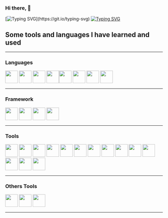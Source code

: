 ### Hi there, 👋


[![Typing SVG](https://readme-typing-svg.demolab.com?font=Fira+Code&size=10&duration=1&pause=10&color=04F736&multiline=true&random=false&width=1000&height=180&lines=..%2F%24%24%24%24%24%24..%2F%24%24%24%24%24%24.%2F%24%24%24%24%24%24%24%24.%2F%24%24...%2F%24%24.%2F%24%24...%2F%24%24.%2F%24%24%24%24%24%24%24.;.%2F%24%24__..%24%24%7C_..%24%24_%2F%7C__..%24%24__%2F%7C.%24%24..%7C.%24%24%7C.%24%24..%7C.%24%24%7C.%24%24__.+%24%24;%7C.%24%24.%5C__%2F...%7C.%24%24.....%7C.%24%24...%7C.%24%24..%7C.%24%24%7C.%24%24..%7C.%24%24%7C.%24%24..%5C.%24%24;%7C.%24%24.%2F%24%24%24%24..%7C.%24%24.....%7C.%24%24...%7C.%24%24%24%24%24%24%24%24%7C.%24%24..%7C.%24%24%7C.%24%24%24%24%24%24%24.;%7C.%24%24%7C_..%24%24..%7C.%24%24.....%7C.%24%24...%7C.%24%24__..%24%24%7C.%24%24..%7C.%24%24%7C.%24%24__..%24%24;%7C.%24%24..%5C.%24%24..%7C.%24%24.....%7C.%24%24...%7C.%24%24..%7C.%24%24%7C.%24%24..%7C.%24%24%7C.%24%24..%5C.%24%24;%7C..%24%24%24%24%24%24%2F.%2F%24%24%24%24%24%24...%7C.%24%24...%7C.%24%24..%7C.%24%24%7C..%24%24%24%24%24%24%2F%7C.%24%24%24%24%24%24%24%2F;.%5C______%2F.%7C______%2F...%7C__%2F...%7C__%2F..%7C__%2F.%5C______%2F.%7C_______%2F+;__________________________________________________________;__________________________________________________________)](https://git.io/typing-svg)
[![Typing SVG](https://readme-typing-svg.demolab.com?font=Fira+Code&pause=2000&color=04F736&random=false&width=435&lines=Hi%2C+It's+Marc+Frontend+developer;I+also+like+the+Backend)](https://git.io/typing-svg)


## Some tools and languages I have learned and used
______________________________________
### Languages

<img width="40px" src="https://cdn.jsdelivr.net/gh/devicons/devicon@latest/icons/javascript/javascript-original.svg" />          <img width="40px" src="https://cdn.jsdelivr.net/gh/devicons/devicon@latest/icons/php/php-original.svg" />          <img width="40px" src="https://cdn.jsdelivr.net/gh/devicons/devicon@latest/icons/python/python-original.svg" />          <img width="40px" src="https://cdn.jsdelivr.net/gh/devicons/devicon@latest/icons/java/java-original-wordmark.svg" /><img width="40px" src="https://cdn.jsdelivr.net/gh/devicons/devicon@latest/icons/html5/html5-original-wordmark.svg" />          <img width="40px" src="https://cdn.jsdelivr.net/gh/devicons/devicon@latest/icons/css3/css3-original-wordmark.svg" />          <img width="40px" src="https://cdn.jsdelivr.net/gh/devicons/devicon@latest/icons/mysql/mysql-original-wordmark.svg" />          <img width="40px" src="https://cdn.jsdelivr.net/gh/devicons/devicon@latest/icons/git/git-original.svg" />

_______________________________________
### Framework

<img width="40px" src="https://cdn.jsdelivr.net/gh/devicons/devicon@latest/icons/bootstrap/bootstrap-original-wordmark.svg" />          <img width="40px" src="https://cdn.jsdelivr.net/gh/devicons/devicon@latest/icons/vuejs/vuejs-original-wordmark.svg" />          <img width="40px" src="https://cdn.jsdelivr.net/gh/devicons/devicon@latest/icons/laravel/laravel-original-wordmark.svg" />          <img width="40px" src="https://cdn.jsdelivr.net/gh/devicons/devicon@latest/icons/spring/spring-original-wordmark.svg" />

_______________________________________
### Tools

<img width="40px" src="https://cdn.jsdelivr.net/gh/devicons/devicon@latest/icons/webstorm/webstorm-original.svg" />          <img width="40px" src="https://cdn.jsdelivr.net/gh/devicons/devicon@latest/icons/phpstorm/phpstorm-original.svg" />          <img  width="40px" src="https://cdn.jsdelivr.net/gh/devicons/devicon@latest/icons/vscode/vscode-original-wordmark.svg" />          <img width="40px" src="https://cdn.jsdelivr.net/gh/devicons/devicon@latest/icons/postman/postman-original.svg" />          <img width="40px" src="https://cdn.jsdelivr.net/gh/devicons/devicon@latest/icons/insomnia/insomnia-original.svg" />          <img width="40px" src="https://cdn.jsdelivr.net/gh/devicons/devicon@latest/icons/figma/figma-original.svg" />          <img width="40px" src="https://cdn.jsdelivr.net/gh/devicons/devicon@latest/icons/mariadb/mariadb-original-wordmark.svg" />          <img width="40px" src="https://cdn.jsdelivr.net/gh/devicons/devicon@latest/icons/vim/vim-original.svg" />      <img width="40px" src="https://cdn.jsdelivr.net/gh/devicons/devicon@latest/icons/nginx/nginx-original.svg" />          <img width="40px" src="https://cdn.jsdelivr.net/gh/devicons/devicon@latest/icons/npm/npm-original-wordmark.svg" />          <img width="40px" src="https://cdn.jsdelivr.net/gh/devicons/devicon@latest/icons/powershell/powershell-original.svg" />         <img width="40px" src="https://cdn.jsdelivr.net/gh/devicons/devicon@latest/icons/github/github-original.svg" />        <img width="40px" src="https://cdn.jsdelivr.net/gh/devicons/devicon@latest/icons/gitlab/gitlab-original.svg" />    <img width="40px" src="https://cdn.jsdelivr.net/gh/devicons/devicon@latest/icons/composer/composer-original.svg" />



________________________________________
### Others Tools

<img width="40px" src="https://cdn.jsdelivr.net/gh/devicons/devicon@latest/icons/slack/slack-original.svg" />          <img width="40px" src="https://cdn.jsdelivr.net/gh/devicons/devicon@latest/icons/notion/notion-original.svg" />    <img width="40px" src="https://cdn.jsdelivr.net/gh/devicons/devicon@latest/icons/canva/canva-original.svg" />



_________________________________________














          

<!--
**MarcBoillot/MarcBoillot** is a ✨ _special_ ✨ repository because its `README.md` (this file) appears on your GitHub profile.

Here are some ideas to get you started:

- 🔭 I’m currently working on ...
- 🌱 I’m currently learning ...
- 👯 I’m looking to collaborate on ...
- 🤔 I’m looking for help with ...
- 💬 Ask me about ...
- 📫 How to reach me: ...
- 😄 Pronouns: ...
- ⚡ Fun fact: ...
-->

